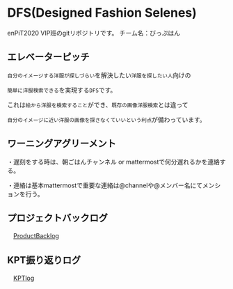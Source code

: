 # DFS(Designed Fashion Selenes)
enPiT2020 VIP班のgitリポジトリです。
チーム名：びっぷはん

## エレベーターピッチ
`自分のイメージする洋服が探しづらい`を解決したい`洋服を探したい人`向けの

`簡単に洋服検索できる`を実現する`DFS`です。

これは`絵から洋服を検索すること`ができ、`既存の画像洋服検索`とは違って

`自分のイメージに近い洋服の画像を探さなくていいという利点`が備わっています。

## ワーニングアグリーメント
・遅刻をする時は、朝ごはんチャンネル or mattermostで何分遅れるかを連絡する。

・連絡は基本mattermostで重要な連絡は@channelや@メンバー名にてメンションを行う。

## プロジェクトバックログ
　[ProductBacklog](https://github.com/e185762/VIP_enPiT2020/projects/1)

## KPT振り返りログ
　[KPTlog](https://github.com/e185762/VIP_enPiT2020/projects/2)
